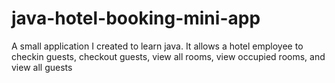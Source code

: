 # java-hotel-booking-mini-app

A small application I created to learn java. It allows a hotel employee to checkin guests, checkout guests, view all rooms, view occupied rooms, and view all guests
